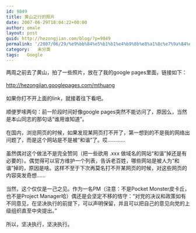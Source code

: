 ```yaml
---
id: 9849
title: 黄山之行的照片
date: 2007-06-29T18:04:22+00:00
author: omale
layout: post
guid: http://hezongjian.com/blog/?p=9849
permalink: '/2007/06/29/%e9%bb%84%e5%b1%b1%e4%b9%8b%e8%a1%8c%e7%9a%84%e7%85%a7%e7%89%87/'
category:   未分类  
tags:   Google
---
```

<meta content="MSHTML 6.00.6000.16481" name=GENERATOR>

<body leftMargin=3 topMargin=2>

<div>
  两周之前去了黄山，拍了一些照片，放在了我的google pages里面，链接如下：
</div>

<div>
  &nbsp;
</div>

<div>
  <a href="http://hezongjian.googlepages.com/mthuang">http://hezongjian.googlepages.com/mthuang</a>
</div>

<div>
  &nbsp;
</div>

<div>
  如果你打不开上面的link，就接着往下看吧。
</div>

<div>
  &nbsp;
</div>

<div>
  顺便罗嗦两句：前一阶段时间好像google pages突然不能访问了，原因么，当然是本山同志的那句话“谁用谁知道”。
</div>

<div>
  &nbsp;
</div>

<div>
  在国内，浏览网页的时候，如果发现某网页打不开了，第一想到的不是我的网络出问题了，而是这个网站是不是被“和谐”了。哎…………
</div>

<div>
  &nbsp;
</div>

<div>
  虽然偶对这个做法不是完全赞同（把一些欲用 .xxx 做域名的网站“和谐”掉还是有必要的）。偶觉得可以官方维护一个列表，告诉老百姓，哪些网站是被人为“和谐”掉的，原因是啥。这样不至于下次再莫名打不开某网页的时候，对这些网页的内容突发奇想……
</div>

<div>
  &nbsp;
</div>

<div>
  当然，这个仅仅是一己之见。作为一名PM（注意：不是Pocket Monster皮卡丘，也不是Project Manager哈）偶还是会坚定不移的恪守：“对党的决议和政策如有不同意见，在坚决执行的前提下，可以声明保留，并且可以把自己的意见向党的上级组织直至中央提出。”
</div>

<div>
  &nbsp;
</div>

<div>
  所以，坚决执行，坚决执行。
</div>

<div>
  &nbsp;
</div>

<div>
  &nbsp;
</div>

<div>
  &nbsp;
</div>